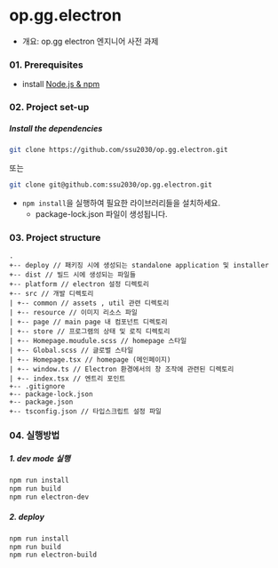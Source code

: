 # op.gg.electron
- 개요: op.gg electron 엔지니어 사전 과제

### 01. Prerequisites
- install [Node.js & npm](https://nodejs.org/)

### 02. Project set-up
##### Install the dependencies
``` bash
git clone https://github.com/ssu2030/op.gg.electron.git
```
또는
``` bash
git clone git@github.com:ssu2030/op.gg.electron.git
```

- `npm install`을 실행하여 필요한 라이브러리들을 설치하세요. 
  - package-lock.json 파일이 생성됩니다. 

### 03. Project structure
```
.
+-- deploy // 패키징 시에 생성되는 standalone application 및 installer
+-- dist // 빌드 시에 생성되는 파일들
+-- platform // electron 설정 디렉토리
+-- src // 개발 디렉토리
| +-- common // assets , util 관련 디렉토리
| +-- resource // 이미지 리소스 파일
| +-- page // main page 내 컴포넌트 디렉토리
| +-- store // 프로그램의 상태 및 로직 디렉토리
| +-- Homepage.moudule.scss // homepage 스타일
| +-- Global.scss // 글로벌 스타일
| +-- Homepage.tsx // homepage (메인페이지)
| +-- window.ts // Electron 환경에서의 창 조작에 관련된 디렉토리
| +-- index.tsx // 엔트리 포인트
+-- .gitignore
+-- package-lock.json
+-- package.json
+-- tsconfig.json // 타입스크립트 설정 파일
```

### 04. 실행방법
##### 1. dev mode 실행
``` bash
npm run install
npm run build
npm run electron-dev
```

##### 2. deploy
``` bash
npm run install
npm run build
npm run electron-build
```




